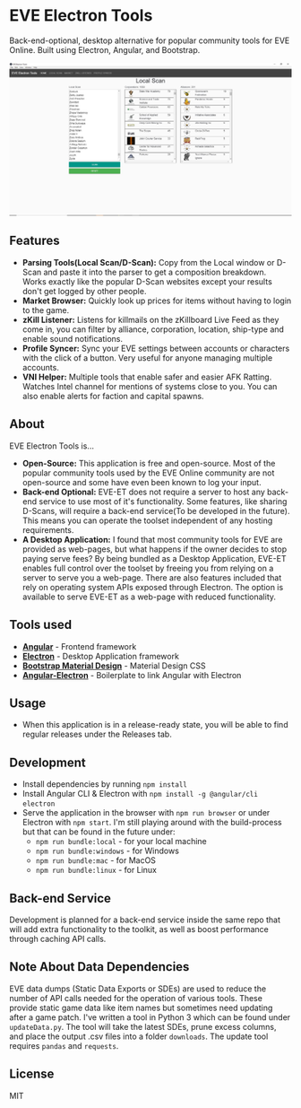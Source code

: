 # EVE Electron Tools

Back-end-optional, desktop alternative for popular community tools for EVE Online. Built using Electron, Angular, and Bootstrap.


![](preview.jpg?raw=true)

## Features

- **Parsing Tools(Local Scan/D-Scan):** Copy from the Local window or D-Scan and paste it into the parser to get a composition breakdown. Works exactly like the popular D-Scan websites except your results don't get logged by other people.
- **Market Browser:** Quickly look up prices for items without having to login to the game.
- **zKill Listener:** Listens for killmails on the zKillboard Live Feed as they come in, you can filter by alliance, corporation, location, ship-type and enable sound notifications.
- **Profile Syncer:** Sync your EVE settings between accounts or characters with the click of a button. Very useful for anyone managing multiple accounts.
- **VNI Helper:** Multiple tools that enable safer and easier AFK Ratting. Watches Intel channel for mentions of systems close to you. You can also enable alerts for faction and capital spawns.

## About

EVE Electron Tools is...
- **Open-Source:** This application is free and open-source. Most of the popular community tools used by the EVE Online community are not open-source and some have even been known to log your input.
- **Back-end Optional:** EVE-ET does not require a server to host any back-end service to use most of it's functionality. Some features, like sharing D-Scans, will require a back-end service(To be developed in the future). This means you can operate the toolset independent of any hosting requirements.
- **A Desktop Application:** I found that most community tools for EVE are provided as web-pages, but what happens if the owner decides to stop paying serve fees? By being bundled as a Desktop Application, EVE-ET enables full control over the toolset by freeing you from relying on a server to serve you a web-page. There are also features included that rely on operating system APIs exposed through Electron. The option is available to serve EVE-ET as a web-page with reduced functionality.

## Tools used

- **[Angular](https://github.com/angular/angular)** - Frontend framework
- **[Electron](https://github.com/electron/electron)** - Desktop Application framework
- **[Bootstrap Material Design](https://github.com/FezVrasta/bootstrap-material-design)** - Material Design CSS
- **[Angular-Electron](https://github.com/maximegris/angular-electron)** - Boilerplate to link Angular with Electron


## Usage

- When this application is in a release-ready state, you will be able to find regular releases under the Releases tab.

## Development

- Install dependencies by running `npm install`
- Install Angular CLI & Electron with `npm install -g @angular/cli electron`
- Serve the application in the browser with `npm run browser` or under Electron with `npm start`. I'm still playing around with the build-process but that can be found in the future under:
  - `npm run bundle:local` - for your local machine
  - `npm run bundle:windows` - for Windows
  - `npm run bundle:mac` - for MacOS
  - `npm run bundle:linux` - for Linux

## Back-end Service

Development is planned for a back-end service inside the same repo that will add extra functionality to the toolkit, as well as boost performance through caching API calls.

## Note About Data Dependencies

EVE data dumps (Static Data Exports or SDEs) are used to reduce the number of API calls needed for the operation of various tools. These provide static game data like item names but sometimes need updating after a game patch. I've written a tool in Python 3 which can be found under `updateData.py`. The tool will take the latest SDEs, prune excess columns, and place the output .csv files into a folder `downloads`. The update tool requires `pandas` and `requests`.

License
----
MIT
